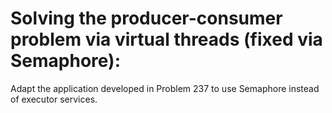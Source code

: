 # Solving the producer-consumer problem via virtual threads (fixed via Semaphore):
Adapt the application developed in Problem 237 to use Semaphore instead of executor services.